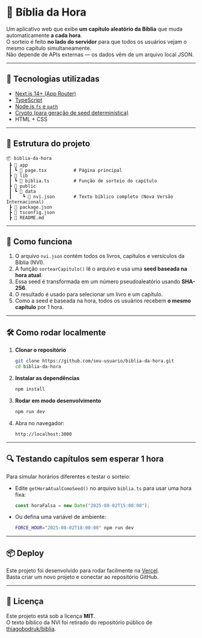 # 📖 Bíblia da Hora

Um aplicativo web que exibe **um capítulo aleatório da Bíblia** que muda automaticamente **a cada hora**.  
O sorteio é feito **no lado do servidor** para que todos os usuários vejam o mesmo capítulo simultaneamente.  
Não depende de APIs externas — os dados vêm de um arquivo local JSON.

---

## 🚀 Tecnologias utilizadas

- [Next.js 14+ (App Router)](https://nextjs.org/)
- [TypeScript](https://www.typescriptlang.org/)
- [Node.js `fs` e `path`](https://nodejs.org/api/fs.html)
- [Crypto (para geração de seed determinística)](https://nodejs.org/api/crypto.html)
- HTML + CSS

---

## 📂 Estrutura do projeto

```
📦 biblia-da-hora
 ┣ 📂 app
 ┃ ┗ 📜 page.tsx          # Página principal
 ┣ 📂 lib
 ┃ ┗ 📜 biblia.ts         # Função de sorteio do capítulo
 ┣ 📂 public
 ┃ ┗ 📂 data
 ┃    ┗ 📜 nvi.json       # Texto bíblico completo (Nova Versão Internacional)
 ┣ 📜 package.json
 ┣ 📜 tsconfig.json
 ┣ 📜 README.md
```

---

## 🔧 Como funciona

1. O arquivo `nvi.json` contém todos os livros, capítulos e versículos da Bíblia (NVI).
2. A função `sortearCapitulo()` lê o arquivo e usa uma **seed baseada na hora atual**.
3. Essa seed é transformada em um número pseudoaleatório usando **SHA-256**.
4. O resultado é usado para selecionar um livro e um capítulo.
5. Como a seed é baseada na hora, todos os usuários recebem **o mesmo capítulo** por 1 hora.

---

## 🛠️ Como rodar localmente

1. **Clonar o repositório**
   ```bash
   git clone https://github.com/seu-usuario/biblia-da-hora.git
   cd biblia-da-hora
   ```

2. **Instalar as dependências**
   ```bash
   npm install
   ```

3. **Rodar em modo desenvolvimento**
   ```bash
   npm run dev
   ```

4. Abra no navegador:
   ```
   http://localhost:3000
   ```

---

## 🔍 Testando capítulos sem esperar 1 hora

Para simular horários diferentes e testar o sorteio:

- Edite `getHoraAtualComoSeed()` no arquivo `biblia.ts` para usar uma hora fixa:
  ```ts
  const horaFalsa = new Date("2025-08-02T15:00:00");
  ```
- Ou defina uma variável de ambiente:
  ```bash
  FORCE_HOUR="2025-08-02T18:00:00" npm run dev
  ```

---

## 📦 Deploy

Este projeto foi desenvolvido para rodar facilmente na [Vercel](https://vercel.com/).  
Basta criar um novo projeto e conectar ao repositório GitHub.

---

## 📜 Licença

Este projeto está sob a licença **MIT**.  
O texto bíblico da NVI foi retirado do repositório público de [thiagobodruk/biblia](https://github.com/thiagobodruk/biblia).
